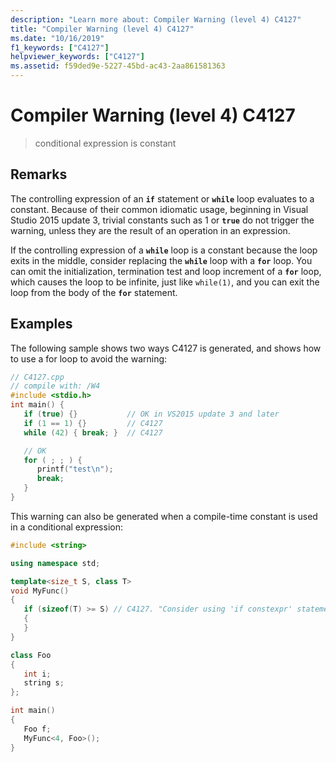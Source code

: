```yaml
---
description: "Learn more about: Compiler Warning (level 4) C4127"
title: "Compiler Warning (level 4) C4127"
ms.date: "10/16/2019"
f1_keywords: ["C4127"]
helpviewer_keywords: ["C4127"]
ms.assetid: f59ded9e-5227-45bd-ac43-2aa861581363
---
```

# Compiler Warning (level 4) C4127

> conditional expression is constant

## Remarks

The controlling expression of an **`if`** statement or **`while`** loop evaluates to a constant. Because of their common idiomatic usage, beginning in Visual Studio 2015 update 3, trivial constants such as 1 or **`true`** do not trigger the warning, unless they are the result of an operation in an expression.

If the controlling expression of a **`while`** loop is a constant because the loop exits in the middle, consider replacing the **`while`** loop with a **`for`** loop. You can omit the initialization, termination test and loop increment of a **`for`** loop, which causes the loop to be infinite, just like `while(1)`, and you can exit the loop from the body of the **`for`** statement.

## Examples

The following sample shows two ways C4127 is generated, and shows how to use a for loop to avoid the warning:

```cpp
// C4127.cpp
// compile with: /W4
#include <stdio.h>
int main() {
   if (true) {}           // OK in VS2015 update 3 and later
   if (1 == 1) {}         // C4127
   while (42) { break; }  // C4127

   // OK
   for ( ; ; ) {
      printf("test\n");
      break;
   }
}
```

This warning can also be generated when a compile-time constant is used in a conditional expression:

```cpp
#include <string>

using namespace std;

template<size_t S, class T>
void MyFunc()
{
   if (sizeof(T) >= S) // C4127. "Consider using 'if constexpr' statement instead"
   {
   }
}

class Foo
{
   int i;
   string s;
};

int main()
{
   Foo f;
   MyFunc<4, Foo>();
}
```
